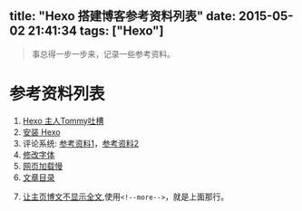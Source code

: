 title: "Hexo 搭建博客参考资料列表"
date: 2015-05-02 21:41:34
tags: ["Hexo"]
---

> 事总得一步一步来，记录一些参考资料。

# 参考资料列表

1. [Hexo 主人Tommy吐槽][1]
2. [安装 Hexo][2]
3. 评论系统: [参考资料1][3.1]，[参考资料2][3.2]
4. [修改字体][4]
5. [网页加载慢][5]
6. [文章目录][6]

<!--more-->

7. [让主页博文不显示全文][7],使用`<!--more-->`，就是上面那行。








[1]:http://zespia.tw/blog/2012/10/11/hexo-debut/
[2]:http://yangruihan.com/2015/03/22/Windows%E4%B8%8B%E4%B8%80%E6%AD%A5%E6%AD%A5%E6%90%AD%E5%BB%BA%E8%87%AA%E5%B7%B1%E7%9A%84%E7%8B%AC%E7%AB%8B%E5%8D%9A%E5%AE%A2%E2%80%94%E2%80%94%E4%BD%BF%E7%94%A8%20GitHub%20Pages%20+%20Hexo%20%E5%9F%BA%E7%A1%80%E6%95%99%E7%A8%8B%EF%BC%88%E4%B8%80%EF%BC%89/
[3.1]:http://zipperary.com/2013/05/30/hexo-guide-4/
[3.2]:http://zhidao.baidu.com/link?url=zE0f91IjLHKzR5FEr_-aMwL6SrHSSfltLyKaTErrZ_DTcqan-xQu2IBGMo52ntBLz-vvsjO4zkPckiXBBVptbb6WR3dGu7nq_a5AFy3GKBW
[4]:http://vkki.me/2014/02/04/beautify-your-hexo/
[5]:http://ju.outofmemory.cn/entry/79930
[6]:http://www.twiceyuan.com/2015/01/12/%E4%B8%BAHexo%E4%B8%BB%E9%A2%98%E6%B7%BB%E5%8A%A0%E6%96%87%E7%AB%A0%E7%9B%AE%E5%BD%95/
[7]:http://www.aips.me/hexo-independent-blog-new-ways.html
